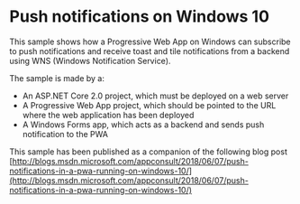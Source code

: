 # Push notifications on Windows 10
This sample shows how a Progressive Web App on Windows can subscribe to push notifications and receive toast and tile notifications from a backend using WNS (Windows Notification Service).

The sample is made by a:

- An ASP.NET Core 2.0 project, which must be deployed on a web server 
- A Progressive Web App project, which should be pointed to the URL where the web application has been deployed
- A Windows Forms app, which acts as a backend and sends push notification to the PWA

This sample has been published as a companion of the following blog post [http://blogs.msdn.microsoft.com/appconsult/2018/06/07/push-notifications-in-a-pwa-running-on-windows-10/](http://blogs.msdn.microsoft.com/appconsult/2018/06/07/push-notifications-in-a-pwa-running-on-windows-10/)

